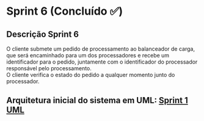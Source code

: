# Sprint 6 (Concluído :white_check_mark:)

## Descrição Sprint 6

O cliente submete um pedido de processamento ao balanceador de carga, que será encaminhado para um dos processadores e
recebe um identificador para o pedido, juntamente com o identificador do processador responsável pelo processamento.
<br>O cliente verifica o estado do pedido a qualquer momento junto do processador.

<!--## Como testar:-->

## Arquitetura inicial do sistema em UML: [Sprint 1 UML](https://miro.com/app/board/uXjVPJdU0WE=/?share_link_id=410852075154)
